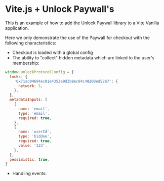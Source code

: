 # Vite.js + Unlock Paywall's

This is an example of how to add the Unlock Paywall library to a Vite Vanilla application.

Here we only demonstrate the use of the Paywall for checkout with the following characteristics:

- Checkout is loaded with a global config
- The ability to "collect" hidden metadata which are linked to the user's membership:

```js
window.unlockProtocolConfig = {
  locks: {
    '0x71ac04694ec01e4353e9d3b8ec04c48200ed52b7': {
      network: 5,
    },
  },
  metadataInputs: [
    {
      name: 'email',
      type: 'email',
      required: true,
    },
    {
      name: 'userId',
      type: 'hidden',
      required: true,
      value: '123',
    },
  ],
  pessimistic: true,
}
```

- Handling events:

